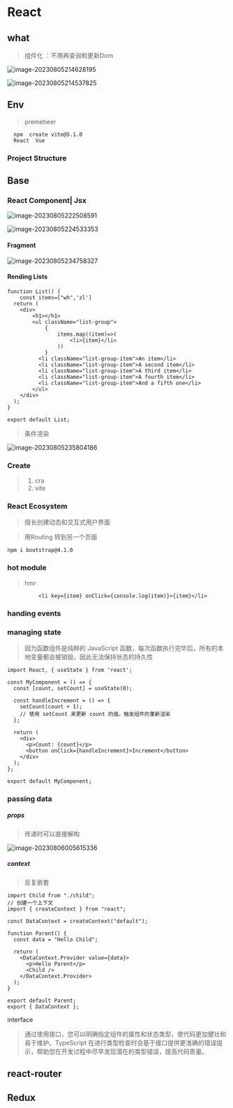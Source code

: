# React

## what

> 组件化  ：不用再查询和更新Dom

![image-20230805214628195](C:\Users\whfever\AppData\Roaming\Typora\typora-user-images\image-20230805214628195.png)

![image-20230805214537825](C:\Users\whfever\AppData\Roaming\Typora\typora-user-images\image-20230805214537825.png)

## Env

> premetieer  

```
  npm  create vite@5.1.0
  React  Vue
```

### Project  Structure

## Base

### React Component|  Jsx

![image-20230805222508591](C:\Users\whfever\AppData\Roaming\Typora\typora-user-images\image-20230805222508591.png)

![image-20230805224533353](C:\Users\whfever\AppData\Roaming\Typora\typora-user-images\image-20230805224533353.png)

#### Fragment

![image-20230805234758327](C:\Users\whfever\AppData\Roaming\Typora\typora-user-images\image-20230805234758327.png)

#### Rending  Lists

```react
function List() {
    const items=["wh",'zl']
  return (
    <div>
        <h1></h1>
        <ul className="list-group">
            {
                items.map((item)=>(
                    <li>{item}</li>
                ))
            }
          <li className="list-group-item">An item</li>
          <li className="list-group-item">A second item</li>
          <li className="list-group-item">A third item</li>
          <li className="list-group-item">A fourth item</li>
          <li className="list-group-item">And a fifth one</li>
        </ul>
    </div>
  );
}

export default List;
```

> 条件渲染   

![image-20230805235804186](C:\Users\whfever\AppData\Roaming\Typora\typora-user-images\image-20230805235804186.png)

### Create

> 1. cra
> 2. vite

### React  Ecosystem

> 擅长创建动态和交互式用户界面

> 用Routing  转到另一个页面

```
npm i bootstrap@4.1.0
```

### hot  module

> hmr

```
          <li key={item} onClick={console.log(item)}>{item}</li>
```

### handing  events

### managing  state

> 因为函数组件是纯粹的 JavaScript 函数，每次函数执行完毕后，所有的本地变量都会被销毁，因此无法保持状态的持久性

```
import React, { useState } from 'react';

const MyComponent = () => {
  const [count, setCount] = useState(0);

  const handleIncrement = () => {
    setCount(count + 1);
    // 使用 setCount 来更新 count 的值，触发组件的重新渲染
  };

  return (
    <div>
      <p>Count: {count}</p>
      <button onClick={handleIncrement}>Increment</button>
    </div>
  );
};

export default MyComponent;
```

### passing  data

##### props

> 传递时可以直接解构

![image-20230806005615336](C:\Users\whfever\AppData\Roaming\Typora\typora-user-images\image-20230806005615336.png)

##### context

> 反复嵌套

```
import Child from "./child";
// 创建一个上下文
import { createContext } from "react";

const DataContext = createContext("default");

function Parent() {
  const data = "Hello Child";

  return (
    <DataContext.Provider value={data}>
      <p>Hello Parent</p>
      <Child />
    </DataContext.Provider>
  );
}

export default Parent;
export { DataContext };
```

interface

> 通过使用接口，您可以明确指定组件的属性和状态类型，使代码更加健壮和易于维护。TypeScript 在进行类型检查时会基于接口提供更准确的错误提示，帮助您在开发过程中尽早发现潜在的类型错误，提高代码质量。

## react-router

## Redux
